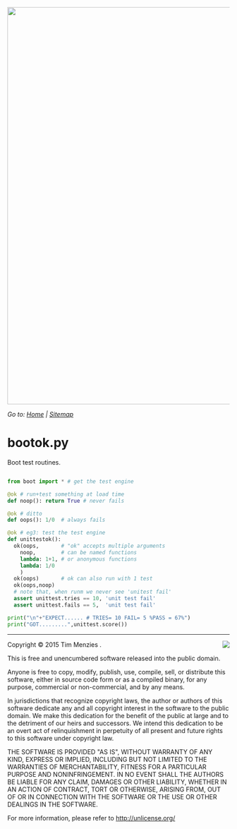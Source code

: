 [<img width=900 src="https://raw.githubusercontent.com/txt/mase/master/img/banner.png">](https://github.com/txt/mase/blob/master/README.md)

_Go to: [Home](https://github.com/txt/mase/blob/master/README.md) | [Sitemap](https://github.com/txt/mase/blob/master/TOC.md)_


# bootok.py


Boot test routines.

````python

from boot import * # get the test engine

@ok # run+test something at load time
def noop(): return True # never fails

@ok # ditto
def oops(): 1/0  # always fails

@ok # eg3: test the test engine
def unittestok():
  ok(oops,       # "ok" accepts multiple arguments
    noop,        # can be named functions
    lambda: 1+1, # or anonymous functions
    lambda: 1/0
    )
  ok(oops)       # ok can also run with 1 test
  ok(oops,noop)
  # note that, when runm we never see 'unitest fail'
  assert unittest.tries == 10, 'unit test fail'
  assert unittest.fails == 5,  'unit test fail'

print("\n"+"EXPECT...... # TRIES= 10 FAIL= 5 %PASS = 67%")
print("GOT.........",unittest.score())
````

__________


<img  align=right src="https://raw.githubusercontent.com/txt/mase/master/img/license.png">
Copyright © 2015 Tim Menzies <tim.menzies@gmail.com>.

This is free and unencumbered software released into the public domain.

Anyone is free to copy, modify, publish, use, compile, sell, or
distribute this software, either in source code form or as a compiled
binary, for any purpose, commercial or non-commercial, and by any
means.

In jurisdictions that recognize copyright laws, the author or authors
of this software dedicate any and all copyright interest in the
software to the public domain. We make this dedication for the benefit
of the public at large and to the detriment of our heirs and
successors. We intend this dedication to be an overt act of
relinquishment in perpetuity of all present and future rights to this
software under copyright law.

THE SOFTWARE IS PROVIDED "AS IS", WITHOUT WARRANTY OF ANY KIND,
EXPRESS OR IMPLIED, INCLUDING BUT NOT LIMITED TO THE WARRANTIES OF
MERCHANTABILITY, FITNESS FOR A PARTICULAR PURPOSE AND NONINFRINGEMENT.
IN NO EVENT SHALL THE AUTHORS BE LIABLE FOR ANY CLAIM, DAMAGES OR
OTHER LIABILITY, WHETHER IN AN ACTION OF CONTRACT, TORT OR OTHERWISE,
ARISING FROM, OUT OF OR IN CONNECTION WITH THE SOFTWARE OR THE USE OR
OTHER DEALINGS IN THE SOFTWARE.

For more information, please refer to <http://unlicense.org/>
